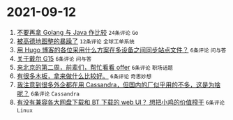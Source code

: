# 2021-09-12

1. [不要再拿 Golang 与 Java 作比较](https://www.v2ex.com/t/801337) `24条评论` `Go`
1. [被高德地图整的暴躁了](https://www.v2ex.com/t/801330) `12条评论` `全球工单系统`
1. [用 Hugo 博客的各位采用什么方案在多设备之间同步站点文件？](https://www.v2ex.com/t/801335) `6条评论` `问与答`
1. [关于戴尔 G15](https://www.v2ex.com/t/801334) `6条评论` `问与答`
1. [来北京的第二周，前辈们，帮忙看看 offer](https://www.v2ex.com/t/801332) `6条评论` `职场话题`
1. [有很多木板，拿来做什么比较好。](https://www.v2ex.com/t/801328) `6条评论` `奇思妙想`
1. [我注意到很多外企都在用 Cassandra，但国内的厂似乎用的不多，这是为啥呢？](https://www.v2ex.com/t/801317) `6条评论` `Cassandra`
1. [有没有兼容各大网盘下载和 BT 下载的 web UI？ 想把小鸡的价值榨干](https://www.v2ex.com/t/801311) `6条评论` `Linux`
